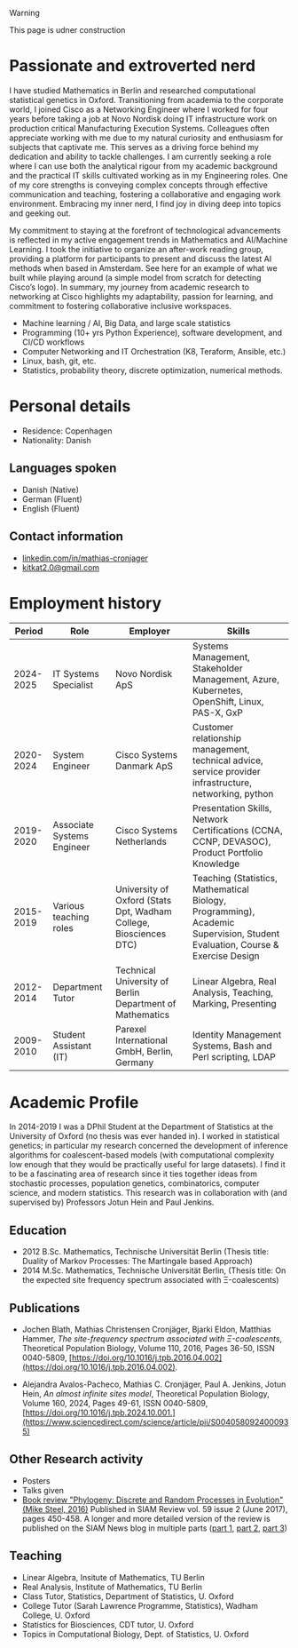 > [!WARNING]
> This page is udner construction

# Passionate and extroverted nerd
I have studied Mathematics in Berlin and researched computational statistical genetics
in Oxford. Transitioning from academia to the corporate world, I joined Cisco as a
Networking Engineer where I worked for four years before taking a job at Novo Nordisk
doing IT infrastructure work on production critical Manufacturing Execution Systems.
Colleagues often appreciate working with me due to my natural curiosity and enthusiasm
for subjects that captivate me. This serves as a driving force behind my dedication and
ability to tackle challenges. I am currently seeking a role where I can use both the
analytical rigour from my academic background and the practical IT skills cultivated
working as in my Engineering roles.
One of my core strengths is conveying complex concepts through effective
communication and teaching, fostering a collaborative and engaging work environment.
Embracing my inner nerd, I find joy in diving deep into topics and geeking out.

My commitment to staying at the forefront of technological advancements is reflected in
my active engagement trends in Mathematics and AI/Machine Learning. I took the initiative to organize an after-work reading group, providing a platform for
participants to present and discuss
the latest AI methods when based in Amsterdam. See here for an example of what we
built while playing around (a simple model from scratch for detecting Cisco’s logo).
In summary, my journey from academic research to networking at Cisco highlights my
adaptability, passion for learning, and commitment to fostering collaborative inclusive
workspaces.

* Machine learning / AI, Big Data, and large scale statistics
* Programming (10+ yrs Python Experience), software development, and CI/CD workflows
* Computer Networking and IT Orchestration (K8, Teraform, Ansible, etc.)
* Linux, bash, git, etc.
* Statistics, probability theory, discrete optimization, numerical methods.


# Personal details
 * Residence: Copenhagen
 * Nationality: Danish

## Languages spoken
 * Danish (Native)
 * German (Fluent)
 * English (Fluent)

## Contact information
 * [linkedin.com/in/mathias-cronjager](linkedin.com/in/mathias-cronjager)
 * kitkat2.0@gmail.com


# Employment history

| Period | Role | Employer | Skills |
|--------|------|----------|--------|
|2024-2025 | IT Systems Specialist | Novo Nordisk ApS | Systems Management, Stakeholder Management, Azure, Kubernetes, OpenShift, Linux, PAS-X, GxP |
|2020-2024| System Engineer |Cisco Systems Danmark ApS | Customer relationship management, technical advice, service provider infrastructure, networking, python|
|2019-2020| Associate Systems Engineer| Cisco Systems Netherlands | Presentation Skills, Network Certifications (CCNA, CCNP, DEVASOC), Product Portfolio Knowledge|
|2015-2019| Various teaching roles | University of Oxford (Stats Dpt, Wadham College,  Biosciences DTC)| Teaching (Statistics, Mathematical Biology, Programming), Academic Supervision, Student Evaluation, Course & Exercise Design|
|2012-2014| Department Tutor | Technical University of Berlin Department of Mathematics| Linear Algebra, Real Analysis, Teaching, Marking, Presenting|
|2009-2010| Student Assistant (IT) | Parexel International GmbH, Berlin, Germany | Identity Management Systems, Bash and Perl scripting, LDAP|

# Academic Profile
In 2014-2019 I was a DPhil Student at the Department of Statistics at the University of Oxford (no thesis was ever handed in). I worked in statistical genetics; in particular my research concerned the development of inference algorithms for coalescent-based models (with computational complexity low enough that they would be practically useful for large datasets). I find it to be a fascinating area of research since it ties together ideas from stochastic processes, population genetics, combinatorics, computer science, and modern statistics. This research was in collaboration with (and supervised by) Professors Jotun Hein and Paul Jenkins.

## Education
 * 2012 B.Sc. Mathematics, Technische Universität Berlin (Thesis title: Duality of Markov Processes: The Martingale based Approach)
 * 2014 M.Sc. Mathematics, Technische Universität Berlin, (Thesis title: On the expected site frequency spectrum associated with Ξ-coalescents)

## Publications
 * Jochen Blath, Mathias Christensen Cronjäger, Bjarki Eldon, Matthias Hammer,
*The site-frequency spectrum associated with Ξ-coalescents*,
Theoretical Population Biology,
Volume 110,
2016,
Pages 36-50,
ISSN 0040-5809,
[https://doi.org/10.1016/j.tpb.2016.04.002](https://doi.org/10.1016/j.tpb.2016.04.002).

 * Alejandra Avalos-Pacheco, Mathias C. Cronjäger, Paul A. Jenkins, Jotun Hein,
*An almost infinite sites model*,
Theoretical Population Biology,
Volume 160,
2024,
Pages 49-61,
ISSN 0040-5809,
[https://doi.org/10.1016/j.tpb.2024.10.001.](https://www.sciencedirect.com/science/article/pii/S0040580924000935)

## Other Research activity
 * Posters
 * Talks given
 * [Book review "Phylogeny: Discrete and Random Processes in Evolution" (Mike Steel, 2016)](https://doi.org/10.1137/17N974355) Published in SIAM Review vol. 59 issue 2 (June 2017), pages 450-458. A longer and more detailed version of the review is published on the SIAM News blog in multiple parts ([part 1](https://www.siam.org/publications/siam-news/articles/book-review-phylogeny-discrete-and-random-processes-in-evolution-part-1/), [part 2](https://www.siam.org/publications/siam-news/articles/book-review-phylogeny-discrete-and-random-processes-in-evolution-part-2/), [part 3](https://www.siam.org/publications/siam-news/articles/book-review-phylogeny-discrete-and-random-processes-in-evolution-part-2/))

## Teaching
* Linear Algebra, Insitute of Mathematics, TU Berlin
* Real Analysis, Institute of Mathematics, TU Berlin
* Class Tutor, Statistics, Department of Statistics, U. Oxford
* College Tutor (Sarah Lawrence Programme, Statistics), Wadham College, U. Oxford
* Statistics for Biosciences, CDT tutor, U. Oxford
* Topics in Computational Biology, Dept. of Statistics, U. Oxford
